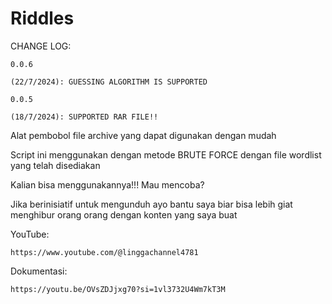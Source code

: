 # Riddles

CHANGE LOG:

    0.0.6
    
    (22/7/2024): GUESSING ALGORITHM IS SUPPORTED

    0.0.5
    
    (18/7/2024): SUPPORTED RAR FILE!!


Alat pembobol file archive yang dapat digunakan dengan mudah

Script ini menggunakan dengan metode BRUTE FORCE dengan file wordlist yang telah disediakan

Kalian bisa menggunakannya!!!  Mau mencoba?

Jika berinisiatif untuk mengunduh ayo bantu saya biar bisa lebih giat menghibur orang orang dengan konten yang saya buat


YouTube:


    https://www.youtube.com/@linggachannel4781

Dokumentasi:

    https://youtu.be/OVsZDJjxg70?si=1vl3732U4Wm7kT3M
